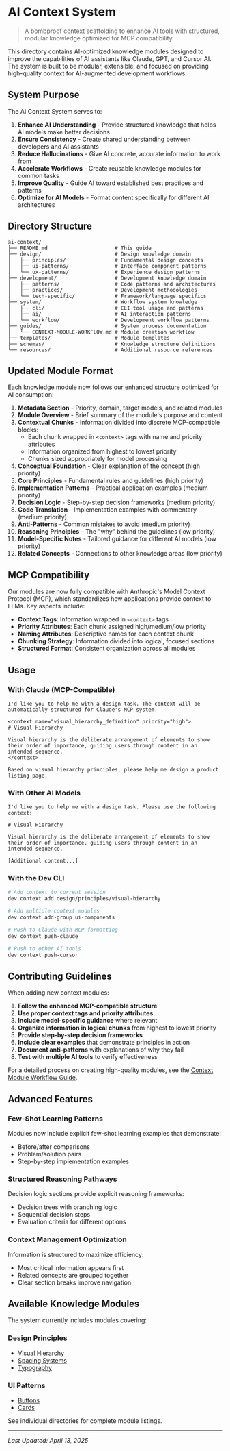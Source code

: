 # AI Context System

> A bombproof context scaffolding to enhance AI tools with structured, modular knowledge optimized for MCP compatibility

This directory contains AI-optimized knowledge modules designed to improve the capabilities of AI assistants like Claude, GPT, and Cursor AI. The system is built to be modular, extensible, and focused on providing high-quality context for AI-augmented development workflows.

## System Purpose

The AI Context System serves to:

1. **Enhance AI Understanding** - Provide structured knowledge that helps AI models make better decisions
2. **Ensure Consistency** - Create shared understanding between developers and AI assistants
3. **Reduce Hallucinations** - Give AI concrete, accurate information to work from
4. **Accelerate Workflows** - Create reusable knowledge modules for common tasks
5. **Improve Quality** - Guide AI toward established best practices and patterns
6. **Optimize for AI Models** - Format content specifically for different AI architectures

## Directory Structure

```
ai-context/
├── README.md                      # This guide
├── design/                        # Design knowledge domain
│   ├── principles/                # Fundamental design concepts
│   ├── ui-patterns/               # Interface component patterns
│   └── ux-patterns/               # Experience design patterns
├── development/                   # Development knowledge domain
│   ├── patterns/                  # Code patterns and architectures
│   ├── practices/                 # Development methodologies
│   └── tech-specific/             # Framework/language specifics
├── system/                        # Workflow system knowledge
│   ├── cli/                       # CLI tool usage and patterns
│   ├── ai/                        # AI interaction patterns
│   └── workflow/                  # Development workflow patterns
├── guides/                        # System process documentation
│   └── CONTEXT-MODULE-WORKFLOW.md # Module creation workflow
├── templates/                     # Module templates
├── schemas/                       # Knowledge structure definitions
└── resources/                     # Additional resource references
```

## Updated Module Format

Each knowledge module now follows our enhanced structure optimized for AI consumption:

1. **Metadata Section** - Priority, domain, target models, and related modules
2. **Module Overview** - Brief summary of the module's purpose and content
3. **Contextual Chunks** - Information divided into discrete MCP-compatible blocks:
   - Each chunk wrapped in `<context>` tags with name and priority attributes
   - Information organized from highest to lowest priority
   - Chunks sized appropriately for model processing
4. **Conceptual Foundation** - Clear explanation of the concept (high priority)
5. **Core Principles** - Fundamental rules and guidelines (high priority)
6. **Implementation Patterns** - Practical application examples (medium priority)
7. **Decision Logic** - Step-by-step decision frameworks (medium priority)
8. **Code Translation** - Implementation examples with commentary (medium priority)
9. **Anti-Patterns** - Common mistakes to avoid (medium priority)
10. **Reasoning Principles** - The "why" behind the guidelines (low priority)
11. **Model-Specific Notes** - Tailored guidance for different AI models (low priority)
12. **Related Concepts** - Connections to other knowledge areas (low priority)

## MCP Compatibility

Our modules are now fully compatible with Anthropic's Model Context Protocol (MCP), which standardizes how applications provide context to LLMs. Key aspects include:

- **Context Tags**: Information wrapped in `<context>` tags
- **Priority Attributes**: Each chunk assigned high/medium/low priority
- **Naming Attributes**: Descriptive names for each context chunk
- **Chunking Strategy**: Information divided into logical, focused sections
- **Structured Format**: Consistent organization across all modules

## Usage

### With Claude (MCP-Compatible)

```
I'd like you to help me with a design task. The context will be automatically structured for Claude's MCP system.

<context name="visual_hierarchy_definition" priority="high">
# Visual Hierarchy

Visual hierarchy is the deliberate arrangement of elements to show their order of importance, guiding users through content in an intended sequence.
</context>

Based on visual hierarchy principles, please help me design a product listing page.
```

### With Other AI Models

```
I'd like you to help me with a design task. Please use the following context:

# Visual Hierarchy

Visual hierarchy is the deliberate arrangement of elements to show their order of importance, guiding users through content in an intended sequence.

[Additional content...]
```

### With the Dev CLI

```bash
# Add context to current session
dev context add design/principles/visual-hierarchy

# Add multiple context modules
dev context add-group ui-components

# Push to Claude with MCP formatting
dev context push-claude

# Push to other AI tools
dev context push-cursor
```

## Contributing Guidelines

When adding new context modules:

1. **Follow the enhanced MCP-compatible structure**
2. **Use proper context tags and priority attributes**
3. **Include model-specific guidance** where relevant
4. **Organize information in logical chunks** from highest to lowest priority
5. **Provide step-by-step decision frameworks**
6. **Include clear examples** that demonstrate principles in action
7. **Document anti-patterns** with explanations of why they fail
8. **Test with multiple AI tools** to verify effectiveness

For a detailed process on creating high-quality modules, see the [Context Module Workflow Guide](./guides/CONTEXT-MODULE-WORKFLOW.md).

## Advanced Features

### Few-Shot Learning Patterns

Modules now include explicit few-shot learning examples that demonstrate:
- Before/after comparisons
- Problem/solution pairs
- Step-by-step implementation examples

### Structured Reasoning Pathways

Decision logic sections provide explicit reasoning frameworks:
- Decision trees with branching logic
- Sequential decision steps
- Evaluation criteria for different options

### Context Management Optimization

Information is structured to maximize efficiency:
- Most critical information appears first
- Related concepts are grouped together
- Clear section breaks improve navigation

## Available Knowledge Modules

The system currently includes modules covering:

### Design Principles
- [Visual Hierarchy](./design/principles/visual-hierarchy.md)
- [Spacing Systems](./design/principles/spacing-systems.md)
- [Typography](./design/principles/typography.md)

### UI Patterns
- [Buttons](./design/ui-patterns/buttons.md)
- [Cards](./design/ui-patterns/cards.md)

See individual directories for complete module listings.

---

*Last Updated: April 13, 2025*
